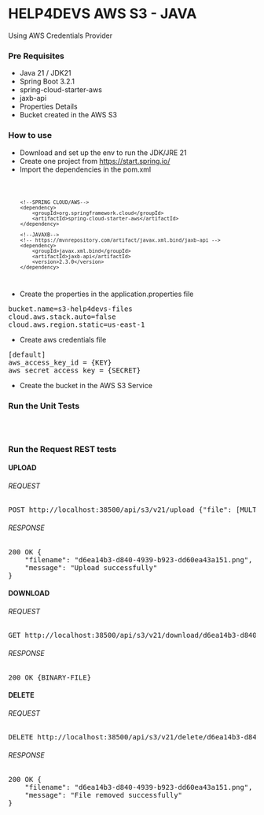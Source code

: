 # HELP4DEVS AWS S3 - JAVA
Using AWS Credentials Provider

### Pre Requisites

- Java 21 / JDK21
- Spring Boot 3.2.1
- spring-cloud-starter-aws
- jaxb-api
- Properties Details
- Bucket created in the AWS S3

### How to use

- Download and set up the env to run the JDK/JRE 21
- Create one project from https://start.spring.io/
- Import the dependencies in the pom.xml

<code>

		<!--SPRING CLOUD/AWS-->
		<dependency>
			<groupId>org.springframework.cloud</groupId>
			<artifactId>spring-cloud-starter-aws</artifactId>
		</dependency>

		<!--JAVAXB-->
		<!-- https://mvnrepository.com/artifact/javax.xml.bind/jaxb-api -->
		<dependency>
			<groupId>javax.xml.bind</groupId>
			<artifactId>jaxb-api</artifactId>
			<version>2.3.0</version>
		</dependency>

</code>

- Create the properties in the application.properties file

<pre>
bucket.name=s3-help4devs-files
cloud.aws.stack.auto=false
cloud.aws.region.static=us-east-1
</pre>

- Create aws credentials file

<pre>
[default]
aws_access_key_id = {KEY}
aws_secret_access_key = {SECRET}
</pre>

- Create the bucket in the AWS S3 Service

### Run the Unit Tests

[//]: # (<pre>)
[//]: # (src/test/java/codexstester/test/unitary/Help4DevsAwsUnitaryTests.java)
[//]: # (</pre>)

<code>

</code>

### Run the Request REST tests

#### UPLOAD

###### REQUEST

<pre>
POST http://localhost:38500/api/s3/v21/upload {"file": [MULTI-PART-FILE]}
</pre>

###### RESPONSE

<pre>
200 OK {
    "filename": "d6ea14b3-d840-4939-b923-dd60ea43a151.png",
    "message": "Upload successfully"
}
</pre>

#### DOWNLOAD

###### REQUEST

<pre>
GET http://localhost:38500/api/s3/v21/download/d6ea14b3-d840-4939-b923-dd60ea43a151.png
</pre>

###### RESPONSE

<pre>
200 OK {BINARY-FILE}
</pre>

#### DELETE

###### REQUEST

<pre>
DELETE http://localhost:38500/api/s3/v21/delete/d6ea14b3-d840-4939-b923-dd60ea43a151.png
</pre>

###### RESPONSE

<pre>
200 OK {
    "filename": "d6ea14b3-d840-4939-b923-dd60ea43a151.png",
    "message": "File removed successfully"
}
</pre>
